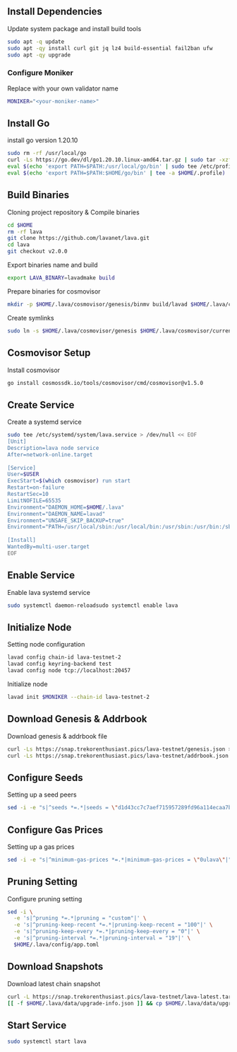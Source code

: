 ## **Install Dependencies**

Update system package and install build tools

```bash
sudo apt -q update
sudo apt -qy install curl git jq lz4 build-essential fail2ban ufw
sudo apt -qy upgrade
```

### **Configure Moniker**

Replace <your-moniker-name> with your own validator name

```bash
MONIKER="<your-moniker-name>"
```

## **Install Go**

install go version 1.20.10

```bash
sudo rm -rf /usr/local/go
curl -Ls https://go.dev/dl/go1.20.10.linux-amd64.tar.gz | sudo tar -xzf - -C /usr/local
eval $(echo 'export PATH=$PATH:/usr/local/go/bin' | sudo tee /etc/profile.d/golang.sh)
eval $(echo 'export PATH=$PATH:$HOME/go/bin' | tee -a $HOME/.profile)
```

## **Build Binaries**

Cloning project repository & Compile binaries

```bash
cd $HOME
rm -rf lava
git clone https://github.com/lavanet/lava.git
cd lava
git checkout v2.0.0
```

Export binaries name and build

```bash
export LAVA_BINARY=lavadmake build
```

Prepare binaries for cosmovisor

```bash
mkdir -p $HOME/.lava/cosmovisor/genesis/binmv build/lavad $HOME/.lava/cosmovisor/genesis/bin/rm -rf build
```

Create symlinks

```bash
sudo ln -s $HOME/.lava/cosmovisor/genesis $HOME/.lava/cosmovisor/current -fsudo ln -s $HOME/.lava/cosmovisor/current/bin/lavad /usr/local/bin/lavad -f
```

## **Cosmovisor Setup**

Install cosmovisor

```bash
go install cosmossdk.io/tools/cosmovisor/cmd/cosmovisor@v1.5.0
```

## **Create Service**

Create a systemd service

```bash
sudo tee /etc/systemd/system/lava.service > /dev/null << EOF
[Unit]
Description=lava node service
After=network-online.target
 
[Service]
User=$USER
ExecStart=$(which cosmovisor) run start
Restart=on-failure
RestartSec=10
LimitNOFILE=65535
Environment="DAEMON_HOME=$HOME/.lava"
Environment="DAEMON_NAME=lavad"
Environment="UNSAFE_SKIP_BACKUP=true"
Environment="PATH=/usr/local/sbin:/usr/local/bin:/usr/sbin:/usr/bin:/sbin:/bin:/usr/games:/usr/local/games:/snap/bin:$HOME/.lava/cosmovisor/current/bin"
 
[Install]
WantedBy=multi-user.target
EOF
```

## **Enable Service**

Enable lava systemd service

```bash
sudo systemctl daemon-reloadsudo systemctl enable lava
```

## **Initialize Node**

Setting node configuration

```bash
lavad config chain-id lava-testnet-2
lavad config keyring-backend test
lavad config node tcp://localhost:20457
```

Initialize node

```bash
lavad init $MONIKER --chain-id lava-testnet-2
```

## **Download Genesis & Addrbook**

Download genesis & addrbook file

```bash
curl -Ls https://snap.trekorenthusiast.pics/lava-testnet/genesis.json > $HOME/.lava/config/genesis.json
curl -Ls https://snap.trekorenthusiast.pics/lava-testnet/addrbook.json > $HOME/.lava/config/addrbook.json
```

## **Configure Seeds**

Setting up a seed peers

```bash
sed -i -e "s|^seeds *=.*|seeds = \"d1d43cc7c7aef715957289fd96a114ecaa7ba756@testnet-seeds.trekorenthusiast.pics:20410\"|" $HOME/.lava/config/config.toml
```

## **Configure Gas Prices**

Setting up a gas prices

```bash
sed -i -e "s|^minimum-gas-prices *=.*|minimum-gas-prices = \"0ulava\"|" $HOME/.lava/config/app.toml
```

## **Pruning Setting**

Configure pruning setting

```bash
sed -i \
  -e 's|^pruning *=.*|pruning = "custom"|' \
  -e 's|^pruning-keep-recent *=.*|pruning-keep-recent = "100"|' \
  -e 's|^pruning-keep-every *=.*|pruning-keep-every = "0"|' \
  -e 's|^pruning-interval *=.*|pruning-interval = "19"|' \
  $HOME/.lava/config/app.toml
```

## **Download Snapshots**

Download latest chain snapshot

```bash
curl -L https://snap.trekorenthusiast.pics/lava-testnet/lava-latest.tar.lz4 | tar -Ilz4 -xf - -C $HOME/.lava
[[ -f $HOME/.lava/data/upgrade-info.json ]] && cp $HOME/.lava/data/upgrade-info.json $HOME/.lava/cosmovisor/genesis/upgrade-info.json
```

## **Start Service**

```bash
sudo systemctl start lava
```
